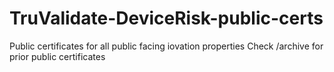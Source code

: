 # TruValidate-DeviceRisk-public-certs

Public certificates for all public facing iovation properties
Check /archive for prior public certificates
